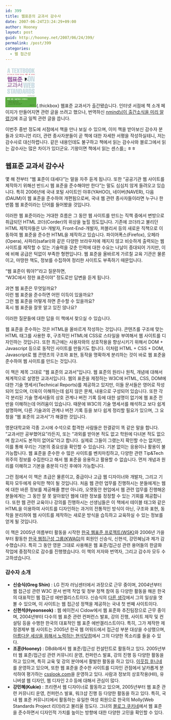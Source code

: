 ```yaml
---
id: 399
title: 웹표준의 교과서 감수사
date: 2007-06-24T23:24:29+09:00
author: Hooney
layout: post
guid: http://hooney.net/2007/06/24/399/
permalink: /post/399
categories:
  - 웹 접근성
---
```

[<img src="/wp-content/uploads/2007/06/atextbook-webstansrds.thumbnail.jpg" class="right" alt="웹표준의 교과서" />](/wp-content/uploads/2007/06/atextbook-webstansrds.jpg "웹표준의 교과서"){.thickbox} 웹표준 교과서가 출간됐습니다. 인터넷 서점에 책 소개 페이지가 만들어지면 관련 글을 쓰려고 했으나, 번역하신 [nmind님이 출간소식을 미리 알렸기](http://www.nmindplus.com/2007/06/23/a-textbook-on-web-standards/)에 조금 일찍 관련 글을 씁니다.

이번주 중반 정도에 서점에서 책을 만나 보실 수 있으며, 이미 책을 받아보신 감수자 분들과 오피니언 리더, 관련 종사자분들이 곧 책에 대한 자세한 서평을 작성하실테니, 저는 감수사로 대신하렵니다. 같은 내용인데도 불구하고 책에서 읽는 감수사와 블로그에서 읽는 감수사는 많은 차이가 있더군요. 기왕이면 책에서 읽는 센스를;; ㅎㅎ

## 웹표준 교과서 감수사

몇 해 전부터 “웹 표준이 대세다”는 말을 자주 듣게 됩니다. 또한 “공공기관 웹 사이트를 제작하기 위해선 반드시 웹 표준을 준수해야만 한다”는 말도 심심치 않게 들려오고 있습니다. 특히 2006년에 국내 포털 사이트인 야후(YAHOO), 네이버(NAVER), 다음(DAUM)이 웹 표준을 준수하여 개편됨으로써, 국내 웹 관련 종사자들이라면 누구나 한번쯤 웹 표준이라는 단어를 들어봤을 것입니다.

이러한 웹 표준이라는 거대한 흐름은 그 동안 웹 사이트를 만드는 직책 중에서 변방으로 취급되던 HTML 코더(Corder)의 위상을 높힐 정도입니다. 기존에 코더라고 불리던 HTML 제작자들은 UI-개발자, Front-End-개발자, 퍼블리셔 등의 새로운 직책으로 이동하여 웹 표준을 준수한 HTML을 제작하고 있습니다. 파이어폭스(Firefox), 오페라(Opera), 사파리(safari)와 같은 다양한 브라우저에 깨지지 않고 비슷하게 출력되는 웹 사이트를 제작할 수 있는 기술력을 갖춘 인력에 대한 수요는 나날이 증대되어 가지만, 이에 비해 공급은 턱없이 부족한 형편입니다. 웹 표준을 올바르게 가르칠 교육 기관은 물론이고, 마땅한 책도, 정보를 수집하여 정리한 사이트도 부족하기 때문입니다.

“웹 표준이 뭐야?”라고 질문하면,  
“W3C에서 정한 표준이야” 정도로만 답변을 듣게 됩니다.

과연 웹 표준은 무엇일까요?  
이런 웹 표준을 준수하면 어떤 이득이 있을까요?  
그런 웹 표준을 어떻게 하면 준수할 수 있을까요?  
혹시 웹 표준을 잘못 알고 있진 않나요?

이러한 질문들에 대한 답을 이 책에서 찾으실 수 있습니다.

웹 표준을 준수하는 것은 HTML을 올바르게 작성하는 것입니다. 콘텐츠를 구조에 맞는 HTML 태그를 사용한 후, 구조적인 HTML에 CSS로 스타일을 부여해서 웹 사이트를 디자인하는 것입니다. 또한 최근에는 사용자와의 상호작용을 향상시키기 위해서 DOM + Javascript 등으로 동적인 사이트를 만들기도 합니다. 이처럼 HTML + CSS + DOM, Javascript로 웹 콘텐츠의 구조와 표현, 동작을 명확하게 분리하는 것이 바로 웹 표준을 준수하여 웹 사이트를 만드는 것입니다.

이 책은 제목 그대로 “웹 표준의 교과서”입니다. 웹 표준의 원리나 원칙, 개념에 대해서 체계적으로 설명한 교과서입니다. 웹의 표준을 제정하는 W3C에 HTML, CSS, DOM에 대한 기술 명세서(Technical Reports)를 제공하고 있지만, 이들 문서들은 영어로 작성되어 있으며, 더욱이 이해하는데 쉽지 않은 문체, 내용으로 구성되어 있습니다. 또한 각각 분리된 기술 명세서들의 상호 관계나 버전 기록 등에 대한 설명이 없기에 웹 표준 전반을 이해하는데 어려움이 있습니다. 때문에 W3C의 기술 명세서를 해석하고 보다 쉽게 설명하며, 다른 기술과의 관계나 버전 기록 등을 보다 쉽게 정리할 필요가 있으며, 그 요청을 “웹 표준의 교과서”가 해결한 것입니다.

명문대학교와 각종 고시에 수석으로 합격한 사람들은 한결같이 똑 같은 말을 합니다. “교과서만 공부했어요”라든지, 또는 “과외를 받아본 적도 없고 학원에 다녀본 적도 없으며 참고서도 본적이 없어요”라고 합니다. 실제로 그들이 그랬는지 확인할 수는 없지만, 이를 통해 우리는 기본의 중요성을 확인할 수 있습니다. 기본 없이는 응용이나 활용이 불가능합니다. 웹 표준을 준수한 수 많은 사이트를 벤치마킹하고, 다양한 관련 Tip&Tech 위주의 정보를 수집한다고 해서 웹 표준을 응용하고 활용할 수 없습니다. 먼저 개념과 원리를 이해하고 기본을 충분히 다진 후에야 가능합니다.

그런 점에서 이 책은 초급은 물론이고, 중급이나 고급 웹 디자이너와 개발자, 그리고 기획자 모두에게 유익한 책이 될 것입니다. 처음 웹 관련 업무를 진행하시는 분들에게는 웹에 대한 바른 정보를 제공해줄 뿐만 아니라, 오랫동안 현업에서 웹 관련 업무를 진행해온 분들에게는 그 동안 잘 못 알아왔던 웹에 대한 정보를 정정할 수 있는 기회를 제공합니다. 또한 웹 관련 교육이나 강의를 진행하시는 선생님들은 이 책에서 테이블 태그와 같은 HTML을 이용하여 사이트를 디자인하는 과거의 전통적인 방식이 아닌, 구조와 표현, 동작을 분리하여 웹 사이트를 제작하는 새로운 방식을 습득하고 교육하실 수 있는 정보를 얻게 될 것입니다.

이 책은 2005년 여름부터 활동을 시작한 [한국 웹표준 프로젝트(WSK)](http://webstandard.or.kr/)와 2006년 가을부터 활동한 [한국 웹접근성 그룹(KWAG)](http://kwag.net)의 회원인 신승식, 신현석, 강민혜님과 제가 감수했습니다. 특히 그 동안 영문 그대로 사용해온 웹 표준/접근성 관련 용어들의 한글화 작업에 중점적으로 감수를 진행했습니다. 이 책의 저자와 번역자, 그리고 감수자 모두 수고하셨습니다.

### 감수자 소개

  * **신승식(Greg Shin)** : LG 전자 러닝센터에서 과장으로 근무 중이며, 2004년부터 웹 접근성 관련 W3C 문서 번역 작업 및 정부 정책 참여 등 다양한 활동을 해온 한국의 대표적인 웹 접근성 에반겔리스트이다. 신승식의 [다른 생각](http://gregshin.pe.kr/)에서 그의 일상을 엿볼 수 있으며, 이 사이트는 웹 접근성 정책을 제공하는 국내 첫 번째 사이트이다.
  * **신현석(Hyeonseok)** : 웹 에이전시 Cidow에서 웹 표준화 추진팀장으로 근무 중이며, 2004년부터 다수의 웹 표준 관련 컨퍼런스 발표, 강의 진행, 사이트 제작 및 컨설팅 등을 수행한 한국의 대표적인 웹 표준 에반겔리스트이다. 특히, 그가 제작한 제정경제부 웹 사이트는 2005년 한국 웹 어워드에서 접근성 부분 대상을 수상했으며, [아름다운 세상을 위해서 노력하는 현석닷컴](http://hyeonseok.com/)에서 그의 다양한 목소리를 들을 수 있다.
  * **조훈(Hooney)** : DBdib에서 웹 표준/접근성 컨설턴트로 활동하고 있다. 2005년부터 웹 표준/접근성 관련 커뮤니티 운영, 컨퍼런스 발표, 강의 진행 등 다양한 활동을 하고 있으며, 특히 교육 및 강의 분야에서 활발한 활동을 하고 있다. [이웃집 후니네](http://hooney.net)를 운영하고 있으며, 또한 웹 표준을 준수한 사이트를 디자인 관점에서 날카롭게 분석하여 평가하는 [csslook.com](http://csslook.com)을 운영하고 있다. 사람과 정보의 상호작용(HII), 유니버셜 웹 디자인, 웹 디자인 2.0 등에 대해서 관심이 많다.
  * **강민혜(Kukie)** : 프리랜서 웹 디자이너로 활동하고 있으며, 2005년부터 웹 표준 관련 커뮤니티 운영, 컨퍼런스 발표, 워크샵 진행 등 다양한 활동을 하고 있다. 특히, 국내 웹 표준 커뮤니티에서 활동하는 유일한 여성 회원으로 한국의 Molly(Web Standards Project 리더)라고 불리울 정도다. 그녀의 [블로그 쿠키네](http://kukie.net/)에서 웹 표준을 준수하면서 디자인적 가치를 높이는 방향에 대한 다양한 고민을 확인할 수 있다.